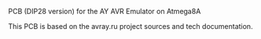 PCB (DIP28 version) for the AY AVR Emulator on Atmega8A

This PCB is based on the avray.ru project sources and tech documentation.

